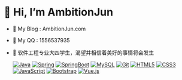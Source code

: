 # 👋 Hi, I’m AmbitionJun
- 👾 My Blog : AmbitionJun.com
- 🐧 My QQ   : 1556537935
- 🌱 软件工程专业大四学生，渴望并相信着美好的事情将会发生


  [![Java](https://img.shields.io/badge/Java-orange?style=flat&logo=java)](https://github.com/AmbitionJun)
  [![Spring](https://img.shields.io/badge/Spring-gray?style=flat&logo=spring)](https://github.com/AmbitionJun)
  [![SpringBoot](https://img.shields.io/badge/SpringBoot-gray?style=flat&logo=springboot)](https://github.com/AmbitionJun)
  [![MySQL](https://img.shields.io/badge/-MySQL-0175C2?style=flat&logo=mysql&logoColor=black)](https://github.com/AmbitionJun)
  [![Git](https://img.shields.io/badge/-Git-black?style=flat&logo=git&link=https://github.com/AmbitionJun)](https://github.com/AmbitionJun)
  [![HTML5](https://img.shields.io/badge/-HTML5-E34F26?style=flat&logo=html5&logoColor=white&link=https://github.com/AmbitionJun)](https://github.com/AmbitionJun) 
  [![CSS3](https://img.shields.io/badge/CSS3-blue?style=flat&logo=css3&logoColor=white&link=https://github.com/AmbitionJun)](https://github.com/AmbitionJun) 
  [![JavaScript](https://img.shields.io/badge/-JavaScript-black?style=flat&logo=javascript&link=https://github.com/AmbitionJun)](https://github.com/AmbitionJun)
  [![Bootstrap](https://img.shields.io/badge/-Bootstrap-563D7C?style=flat&logo=bootstrap&link=https://github.com/AmbitionJun)](https://github.com/AmbitionJun) 
  [![Vue.js](https://img.shields.io/badge/Vue.js-gray?style=flat&logo=vuedotjs&link=https://github.com/AmbitionJun)](https://github.com/AmbitionJun) 

<!---
AmbitionJun/AmbitionJun is a ✨ special ✨ repository because its `README.md` (this file) appears on your GitHub profile.
You can click the Preview link to take a look at your changes.
--->
